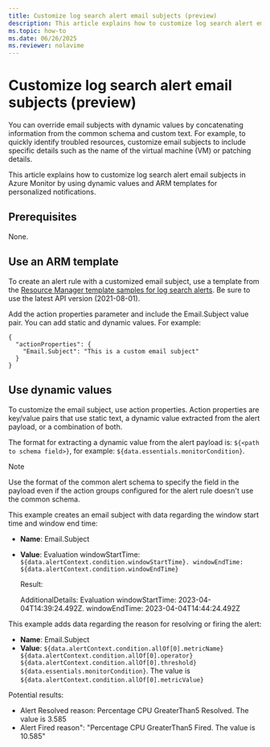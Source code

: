```yaml
---
title: Customize log search alert email subjects (preview)
description: This article explains how to customize log search alert email subjects in Azure Monitor by using dynamic values and ARM templates for personalized notifications.
ms.topic: how-to
ms.date: 06/26/2025
ms.reviewer: nolavime
---
```


# Customize log search alert email subjects (preview)

You can override email subjects with dynamic values by concatenating information from the common schema and custom text. For example, to quickly identify troubled resources, customize email subjects to include specific details such as the name of the virtual machine (VM) or patching details.

This article explains how to customize log search alert email subjects in Azure Monitor by using dynamic values and ARM templates for personalized notifications.

## Prerequisites
None.

## Use an ARM template

To create an alert rule with a customized email subject, use a template from the [Resource Manager template samples for log search alerts](resource-manager-alerts-log.md). Be sure to use the latest API version (2021-08-01).

Add the action properties parameter and include the Email.Subject value pair. You can add static and dynamic values. For example:

```
{
  "actionProperties": {
    "Email.Subject": "This is a custom email subject"
  }
}
```

## Use dynamic values

To customize the email subject, use action properties. Action properties are key/value pairs that use static text, a dynamic value extracted from the alert payload, or a combination of both. 

The format for extracting a dynamic value from the alert payload is: `${<path to schema field>}`, for example: `${data.essentials.monitorCondition}`. 

> [!NOTE]
> Use the format of the common alert schema to specify the field in the payload even if the action groups configured for the alert rule doesn't use the common schema.

This example creates an email subject with data regarding the window start time and window end time:

  -	**Name**: Email.Subject
  -	**Value**: Evaluation windowStartTime: `${data.alertContext.condition.windowStartTime}. windowEndTime: ${data.alertContext.condition.windowEndTime}`
      
    Result:
 
    AdditionalDetails: Evaluation windowStartTime: 2023-04-04T14:39:24.492Z. windowEndTime: 2023-04-04T14:44:24.492Z

This example adds data regarding the reason for resolving or firing the alert:
    
  -	**Name**: Email.Subject
  -	**Value**: `${data.alertContext.condition.allOf[0].metricName} ${data.alertContext.condition.allOf[0].operator} ${data.alertContext.condition.allOf[0].threshold} ${data.essentials.monitorCondition}`. The value is `${data.alertContext.condition.allOf[0].metricValue}`
    
  Potential results:
  
  -	Alert Resolved reason: Percentage CPU GreaterThan5 Resolved. The value is 3.585
  -	Alert Fired reason": "Percentage CPU GreaterThan5 Fired. The value is 10.585"
